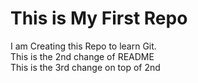 # This is My First Repo
I am Creating this Repo to learn Git.   
This is the 2nd change of README  
This is the 3rd change on top of 2nd 